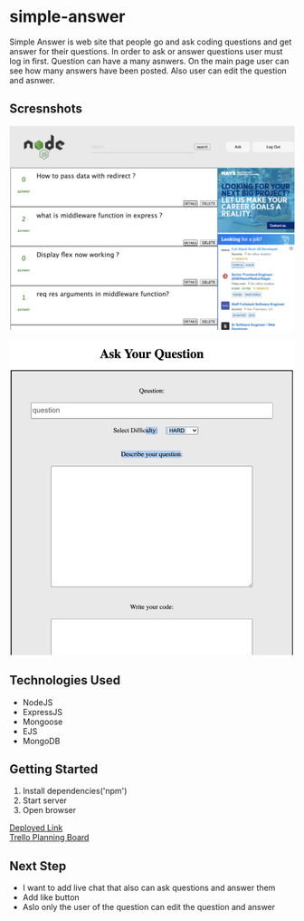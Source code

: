 # simple-answer
Simple Answer is web site that people go and ask coding questions and get answer for their questions. In order to ask or answer questions user must log in first. Question can have a many asnwers. On the main page user can see how many answers have been posted. Also user can edit the question and asnwer.  

## Scresnshots

![Imgur](./imagesScreen/mainpage.png)

![Imgur](./imagesScreen/answerpage.png)




## Technologies Used

- NodeJS
- ExpressJS
- Mongoose
- EJS
- MongoDB

## Getting Started

1. Install dependencies('npm')
2. Start server
3. Open browser

[Deployed Link](https://simple-answers.herokuapp.com/users) <br>
[Trello Planning Board](https://trello.com/b/3fQ3Yygp/simple-answer)

## Next Step

- I want to add live chat that also can ask questions and answer them
- Add like button
- Aslo only the user of the question can edit the question and answer